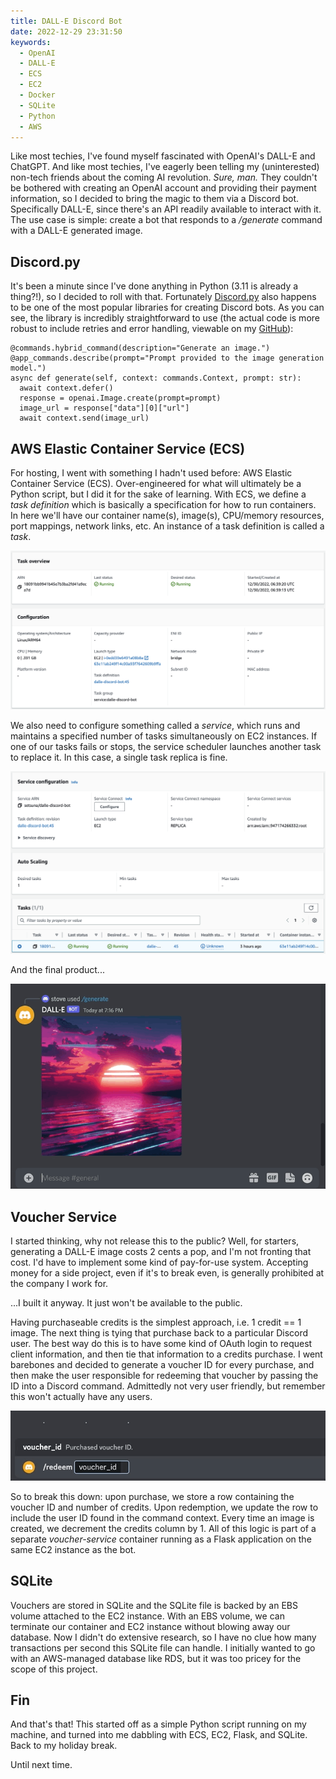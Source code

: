 ```yaml
---
title: DALL-E Discord Bot
date: 2022-12-29 23:31:50
keywords:
  - OpenAI
  - DALL-E
  - ECS
  - EC2
  - Docker
  - SQLite
  - Python
  - AWS
---
```


Like most techies, I've found myself fascinated with OpenAI's DALL-E and ChatGPT. And like most techies, I've 
eagerly been telling my (uninterested) non-tech friends about the coming AI revolution. *Sure, man.* They 
couldn't be bothered with creating an OpenAI account and providing their payment information, so I decided to 
bring the magic to them via a Discord bot. Specifically DALL-E, since there's an API readily available to 
interact with it. The use case is simple: create a bot that responds to a */generate <prompt>* command with a 
DALL-E generated image.

## Discord.py
It's been a minute since I've done anything in Python (3.11 is already a thing?!), so I decided to roll with that. 
Fortunately [Discord.py](https://discordpy.readthedocs.io/en/stable/) also happens to be one of the most popular 
libraries for creating Discord bots. As you can see, the library is incredibly straightforward to use (the actual 
code is more robust to include retries and error handling, viewable on my [GitHub](https://github.com/seastco/dalle-discord-bot)):

```
@commands.hybrid_command(description="Generate an image.")
@app_commands.describe(prompt="Prompt provided to the image generation model.")
async def generate(self, context: commands.Context, prompt: str):
  await context.defer()
  response = openai.Image.create(prompt=prompt)
  image_url = response["data"][0]["url"]
  await context.send(image_url)
```

## AWS Elastic Container Service (ECS)
For hosting, I went with something I hadn't used before: AWS Elastic Container Service (ECS). Over-engineered for what 
will ultimately be a Python script, but I did it for the sake of learning. With ECS, we define a *task definition* which 
is basically a specification for how to run containers. In here we'll have our container name(s), image(s), CPU/memory 
resources, port mappings, network links, etc. An instance of a task definition is called a *task*. 

![Task Overview](images/task_overview.png)

We also need to configure something called a *service*, which runs and maintains a specified number of tasks 
simultaneously on EC2 instances. If one of our tasks fails or stops, the service scheduler launches another task to 
replace it. In this case, a single task replica is fine.

![Service Configuration](images/service_configuration.png)

And the final product...

![Generate](images/generate.gif)

## Voucher Service
I started thinking, why not release this to the public? Well, for starters, generating a DALL-E image costs 2 cents a 
pop, and I'm not fronting that cost. I'd have to implement some kind of pay-for-use system. Accepting money for a side 
project, even if it's to break even, is generally prohibited at the company I work for.

...I built it anyway. It just won't be available to the public.

Having purchaseable credits is the simplest approach, i.e. 1 credit == 1 image. The next thing is tying that purchase 
back to a particular Discord user. The best way do this is to have some kind of OAuth login to request client information, 
and then tie that information to a credits purchase. I went barebones and decided to generate a voucher ID for every 
purchase, and then make the user responsible for redeeming that voucher by passing the ID into a Discord command. 
Admittedly not very user friendly, but remember this won't actually have any users.

![Redeem](images/redeem.gif)

So to break this down: upon purchase, we store a row containing the voucher ID and number of credits. Upon redemption, 
we update the row to include the user ID found in the command context. Every time an image is created, we decrement the 
credits column by 1. All of this logic is part of a separate *voucher-service* container running as a Flask application 
on the same EC2 instance as the bot. 

## SQLite
Vouchers are stored in SQLite and the SQLite file is backed by an EBS volume attached to the EC2 instance. With an EBS 
volume, we can terminate our container and EC2 instance without blowing away our database. Now I didn't do extensive 
research, so I have no clue how many transactions per second this SQLite file can handle. I initially wanted to go with an 
AWS-managed database like RDS, but it was too pricey for the scope of this project.

## Fin
And that's that! This started off as a simple Python script running on my machine, and turned into me dabbling with ECS, 
EC2, Flask, and SQLite. Back to my holiday break.

Until next time.

